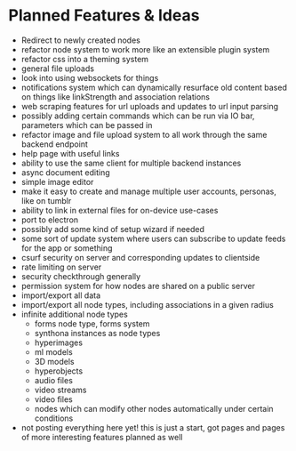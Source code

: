 # Planned Features & Ideas

- Redirect to newly created nodes
- refactor node system to work more like an extensible plugin system
- refactor css into a theming system
- general file uploads
- look into using websockets for things
- notifications system which can dynamically resurface old content based on things like linkStrength and association relations
- web scraping features for url uploads and updates to url input parsing
- possibly adding certain commands which can be run via IO bar, parameters which can be passed in
- refactor image and file upload system to all work through the same backend endpoint
- help page with useful links
- ability to use the same client for multiple backend instances
- async document editing
- simple image editor
- make it easy to create and manage multiple user accounts, personas, like on tumblr
- ability to link in external files for on-device use-cases
- port to electron
- possibly add some kind of setup wizard if needed
- some sort of update system where users can subscribe to update feeds for the app or something
- csurf security on server and corresponding updates to clientside
- rate limiting on server
- security checkthrough generally
- permission system for how nodes are shared on a public server
- import/export all data
- import/export all node types, including associations in a given radius
- infinite additional node types
  - forms node type, forms system
  - synthona instances as node types
  - hyperimages
  - ml models
  - 3D models
  - hyperobjects
  - audio files
  - video streams
  - video files
  - nodes which can modify other nodes automatically under certain conditions
- not posting everything here yet! this is just a start, got pages and pages of more interesting features planned as well
